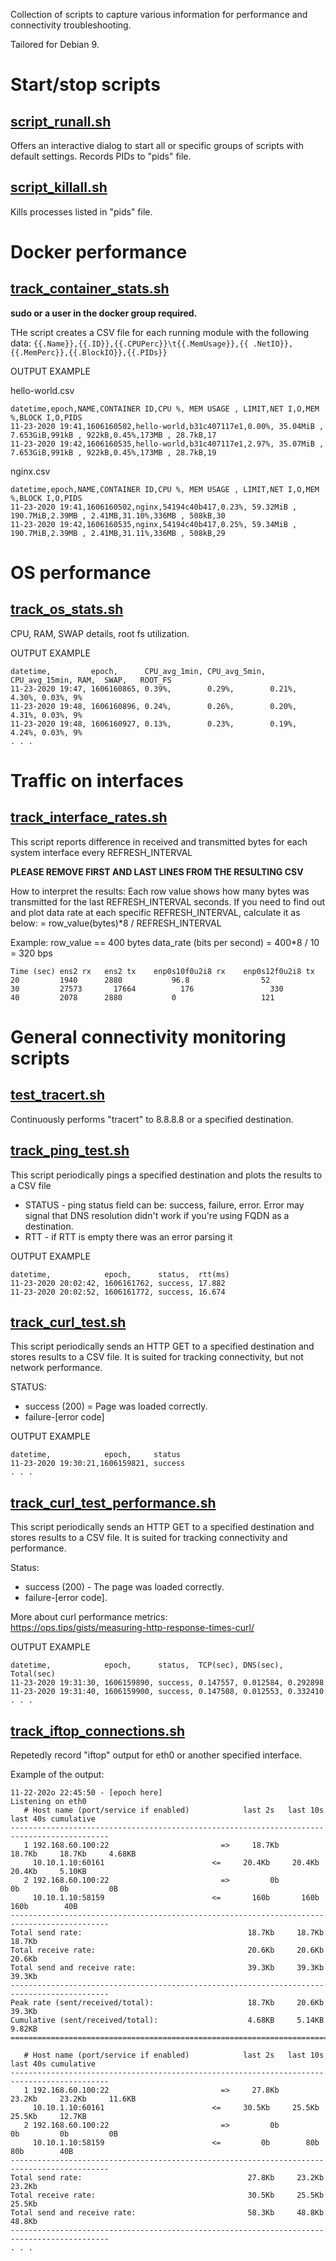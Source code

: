 Collection of scripts to capture various information for performance and connectivity troubleshooting.  

Tailored for Debian 9.  
  

# Start/stop scripts
## [script_runall.sh](./script_runall.sh)
Offers an interactive dialog to start all or specific groups of scripts with default settings. Records PIDs to "pids" file.

## [script_killall.sh](./script_killall.sh)
Kills processes listed in "pids" file.

# Docker performance
## [track_container_stats.sh](./track_container_stats.sh)
**sudo or a user in the docker group required.**   

THe script creates a CSV file for each running module with the following data:
`{{.Name}},{{.ID}},{{.CPUPerc}}\t{{.MemUsage}},{{ .NetIO}},{{.MemPerc}},{{.BlockIO}},{{.PIDs}}`

OUTPUT EXAMPLE

hello-world.csv
```
datetime,epoch,NAME,CONTAINER ID,CPU %, MEM USAGE , LIMIT,NET I,O,MEM %,BLOCK I,O,PIDS
11-23-2020 19:41,1606160502,hello-world,b31c407117e1,0.00%, 35.04MiB , 7.653GiB,991kB , 922kB,0.45%,173MB , 28.7kB,17
11-23-2020 19:42,1606160535,hello-world,b31c407117e1,2.97%, 35.07MiB , 7.653GiB,991kB , 922kB,0.45%,173MB , 28.7kB,19
```
nginx.csv
```
datetime,epoch,NAME,CONTAINER ID,CPU %, MEM USAGE , LIMIT,NET I,O,MEM %,BLOCK I,O,PIDS
11-23-2020 19:41,1606160502,nginx,54194c40b417,0.23%, 59.32MiB , 190.7MiB,2.39MB , 2.41MB,31.10%,336MB , 508kB,30
11-23-2020 19:42,1606160535,nginx,54194c40b417,0.25%, 59.34MiB , 190.7MiB,2.39MB , 2.41MB,31.11%,336MB , 508kB,29
```


# OS performance
## [track_os_stats.sh](./track_os_stats.sh)
CPU, RAM, SWAP details, root fs utilization.

OUTPUT EXAMPLE

```
datetime,         epoch,      CPU_avg_1min, CPU_avg_5min, CPU_avg_15min, RAM,  SWAP,   ROOT_FS
11-23-2020 19:47, 1606160865, 0.39%,        0.29%,        0.21%,         4.30%, 0.03%, 9%
11-23-2020 19:48, 1606160896, 0.24%,        0.26%,        0.20%,         4.31%, 0.03%, 9%
11-23-2020 19:48, 1606160927, 0.13%,        0.23%,        0.19%,         4.24%, 0.03%, 9%
. . .
```

# Traffic on interfaces
## [track_interface_rates.sh](./track_interface_rates.sh)
This script reports difference in received and transmitted bytes for each system interface every REFRESH_INTERVAL

**PLEASE REMOVE FIRST AND LAST LINES FROM THE RESULTING CSV**
 
How to interpret the results:
Each row value shows how many bytes was transmitted for the last REFRESH_INTERVAL seconds.
If you need to find out and plot data rate at each specific REFRESH_INTERVAL, calculate it as below:
 = row_value(bytes)*8 / REFRESH_INTERVAL

Example: 
row_value == 400 bytes
data_rate (bits per second) = 400*8 / 10 = 320 bps

```
Time (sec) ens2 rx	 ens2 tx	enp0s10f0u2i8 rx	enp0s12f0u2i8 tx
20         1940	     2880	        96.8            	52
30	       27573	   17664	      176	              330
40	       2078	     2880	        0               	121
```

# General connectivity monitoring scripts
## [test_tracert.sh](./test_tracert.sh)
Continuously performs "tracert" to 8.8.8.8 or a specified destination.

## [track_ping_test.sh](./track_ping_test.sh)
This script periodically pings a specified destination and plots the results to a CSV file 


- STATUS - ping status field can be: success, failure, error. Error may signal that DNS resolution didn't work if you're using FQDN as a destination.
- RTT - if RTT is empty there was an error parsing it
  

OUTPUT EXAMPLE

```
datetime,            epoch,      status,  rtt(ms)
11-23-2020 20:02:42, 1606161762, success, 17.882
11-23-2020 20:02:52, 1606161772, success, 16.674
```

## [track_curl_test.sh](./track_curl_test.sh)
This script periodically sends an HTTP GET to a specified destination and stores results to a CSV file. It is suited for tracking connectivity, but not network performance.
  
STATUS:  
 - success (200) = Page was loaded correctly. 
 - failure-[error code]
  
OUTPUT EXAMPLE
```
datetime,            epoch,     status
11-23-2020 19:30:21,1606159821, success
. . .
```

## [track_curl_test_performance.sh](./track_curl_test_performance.sh)
This script periodically sends an HTTP GET to a specified destination and stores results to a CSV file. It is suited for tracking connectivity and performance.
  
Status:
- success (200) - The page was loaded correctly. 
- failure-[error code].
  
More about curl performance metrics:   
https://ops.tips/gists/measuring-http-response-times-curl/
  
OUTPUT EXAMPLE
```
datetime,            epoch,      status,  TCP(sec), DNS(sec), Total(sec)
11-23-2020 19:31:30, 1606159890, success, 0.147557, 0.012584, 0.292898
11-23-2020 19:31:40, 1606159900, success, 0.147508, 0.012553, 0.332410
. . .
```

## [track_iftop_connections.sh](./track_iftop_connections.sh)
Repetedly record "iftop" output for eth0 or another specified interface.  

Example of the output:
```
11-22-202o 22:45:50 - [epoch here]
Listening on eth0
   # Host name (port/service if enabled)            last 2s   last 10s   last 40s cumulative
--------------------------------------------------------------------------------------------
   1 192.168.60.100:22                         =>     18.7Kb     18.7Kb     18.7Kb     4.68KB
     10.10.1.10:60161                        <=     20.4Kb     20.4Kb     20.4Kb     5.10KB
   2 192.168.60.100:22                         =>         0b         0b         0b         0B
     10.10.1.10:58159                        <=       160b       160b       160b        40B
--------------------------------------------------------------------------------------------
Total send rate:                                     18.7Kb     18.7Kb     18.7Kb
Total receive rate:                                  20.6Kb     20.6Kb     20.6Kb
Total send and receive rate:                         39.3Kb     39.3Kb     39.3Kb
--------------------------------------------------------------------------------------------
Peak rate (sent/received/total):                     18.7Kb     20.6Kb     39.3Kb
Cumulative (sent/received/total):                    4.68KB     5.14KB     9.82KB
============================================================================================

   # Host name (port/service if enabled)            last 2s   last 10s   last 40s cumulative
--------------------------------------------------------------------------------------------
   1 192.168.60.100:22                         =>     27.8Kb     23.2Kb     23.2Kb     11.6KB
     10.10.1.10:60161                        <=     30.5Kb     25.5Kb     25.5Kb     12.7KB
   2 192.168.60.100:22                         =>         0b         0b         0b         0B
     10.10.1.10:58159                        <=         0b        80b        80b        40B
--------------------------------------------------------------------------------------------
Total send rate:                                     27.8Kb     23.2Kb     23.2Kb
Total receive rate:                                  30.5Kb     25.5Kb     25.5Kb
Total send and receive rate:                         58.3Kb     48.8Kb     48.8Kb
--------------------------------------------------------------------------------------------
. . .
```
